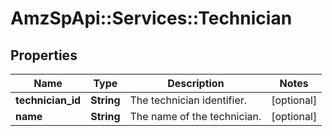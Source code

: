 # AmzSpApi::Services::Technician

## Properties
Name | Type | Description | Notes
------------ | ------------- | ------------- | -------------
**technician_id** | **String** | The technician identifier. | [optional] 
**name** | **String** | The name of the technician. | [optional] 

